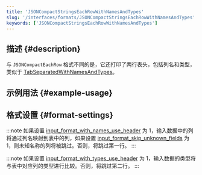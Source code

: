 ```yaml
---
title: 'JSONCompactStringsEachRowWithNamesAndTypes'
slug: '/interfaces/formats/JSONCompactStringsEachRowWithNamesAndTypes'
keywords: ['JSONCompactStringsEachRowWithNamesAndTypes']
---
```


## 描述 {#description}

与 `JSONCompactEachRow` 格式不同的是，它还打印了两行表头，包括列名和类型，类似于 [TabSeparatedWithNamesAndTypes](/interfaces/formats/TabSeparatedRawWithNamesAndTypes)。

## 示例用法 {#example-usage}

## 格式设置 {#format-settings}

:::note
如果设置 [input_format_with_names_use_header](/operations/settings/settings-formats.md/#input_format_with_names_use_header) 为 1，输入数据中的列将通过列名映射到表中的列，如果设置 [input_format_skip_unknown_fields](/operations/settings/settings-formats.md/#input_format_skip_unknown_fields) 为 1，则未知名称的列将被跳过。否则，将跳过第一行。
:::

:::note
如果设置 [input_format_with_types_use_header](/operations/settings/settings-formats.md/#input_format_with_types_use_header) 为 1，输入数据的类型将与表中对应列的类型进行比较。否则，将跳过第二行。
:::

